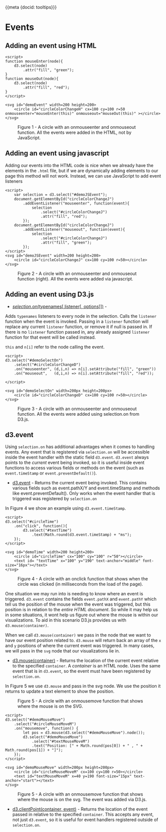 {{meta {docid: tooltips}}}

<!--<style>
  .tooltip {
    position: absolute;
    text-align: center;
    padding: 2px;
    font: 12px sans-serif;
    background: lightsteelblue;
    border: 0px;
    border-radius: 8px;
    pointer-events: none;
  }
  .box {
    width: 580px;
    height: 100px;
    background: lightblue;
  }
</style>-->

<script src="https://d3js.org/d3.v5.min.js"></script>

<script>
    //Put global scripts here
</script>

# Events



## Adding an event using HTML
```
<script>
function mouseEnter(node){
    d3.select(node)
    	.attr("fill", "green");
}
function mouseOut(node){
    d3.select(node)
    	.attr("fill", "red");
}
</script>

<svg id="demoEvent" width=200 height=200>
    <circle id="circleColorChangeH" cx=100 cy=100 r=50 onmouseenter="mouseEnter(this)" onmouseout="mouseOut(this)" ></circle> 
</svg>
```
<figure class="sandbox"><figcaption>Figure 1 - A circle with an onmouseenter and onmouseout function. All the events were added in the HTML, not by JavaScript. </figcaption></figure>

## Adding an event using javascript

Adding our events into the HTML code is nice when we already have the elements in the `.html` file, but if we are dynamically adding elements to our page this method will not work. Instead, we can use JavaScript to add event listeners 

```
<script>
    var selection = d3.select("#demoJSEvent");
    document.getElementById("circleColorChangeJ")
        .addEventListener("mouseenter", function(event){
            selection
                .select("#circleColorChangeJ")
                .attr("fill", "red");
        });
    document.getElementById("circleColorChangeJ")
        .addEventListener("mouseout", function(event){
            selection
                .select("#circleColorChangeJ")
                .attr("fill", "green");
        });
</script>
<svg id="demoJSEvent" width=200 height=200>
    <circle id="circleColorChangeJ" cx=100 cy=100 r=50></circle> 
</svg>
```
<figure class="sandbox"><figcaption>Figure 2 - A circle with an onmouseenter and onmouseout function (right). All the events were added via javascript. </figcaption></figure>

## Adding an event using D3.js

+ [*selection*.on(typenames[,listener[, options]])](https://github.com/d3/d3-selection#selection_on) - 

Adds `typenames` listeners to every node in the selection. 
Calls the `listener` function when the event is invoked. 
Passing in a `listener` function will replace any current `listener` function, or remove it if null is passed in. 
If there is no `listener` function passed in, any already assigned `listener` function for that event will be called instead.

`this` and `n[i]` refer to the node calling the event.

```
<script>
d3.select("#demoSelectOn")
    .select("#circleColorChangeD")
	.on("mouseenter", (d,i,n) => n[i].setAttribute("fill", "green"))
    .on("mouseout",   (d,i,n) => n[i].setAttribute("fill", "red"));

</script>

<svg id="demoSelectOn" width=200px height=200px>
    <circle id="circleColorChangeD" cx=100 cy=100 r=50></circle>
</svg>
```
<figure class="sandbox"><figcaption>Figure 3 - A circle with an onmouseenter and onmouseout function. All the events were added using selection.on from D3.js. </figcaption></figure>

## d3.event

Using `selection.on` has additional advantages when it comes to handling events. Any event that is registered via `selection.on` will be accessible inside the event handler with the static field `d3.event`. 
`d3.event` always points to the *current* event being invoked, so it is useful inside event functions to access various fields or methods on the event (such as `event.timeStamp` or `event.preventDefault()`). 

+ [d3.event](https://github.com/d3/d3-selection#event) - Returns the current event being invoked. This contains various fields such as event.pathX/Y and event.timeStamp and methods like event.preventDefault(). Only works when the event handler that is triggered was registered by `selection.on`

In Figure 4 we show an example using `d3.event.timeStamp`.
```
<script>
d3.select("#circleTime")
    .on("click", function(){
        d3.select("#textTime")
            .text(Math.round(d3.event.timeStamp) + "ms");
    });
</script>

<svg id="demoTime" width=200 height=200>
    <circle id="circleTime" cx="100" cy="100" r="50"></circle>
    <text id= "textTime" x="100" y="190" text-anchor="middle" font-size="16px"></text>
</svg>
```
<figure class="sandbox"><figcaption>Figure 4 - A circle with an onclick function that shows when the circle was clicked (in milliseconds from the load of the page).  </figcaption></figure>

One situation we may run into is needing to know where an event is triggered. `d3.event` contains the fields `event.pathX` and `event.pathY` which tell us the position of the mouse when the event was triggered, but this position is in relation to the *entire HTML document*. So while it may help us in some situations, it wont help us figure out where the mouse is within our visualizations. To aid in this scenario D3.js provides us with `d3.mouse(container)`.

When we call `d3.mouse(container)` we pass in the node that we want to have our event position related to. `d3.mouse` will return back an array of the `x` and `y` positions of where the current event was triggered. In many cases, we will pass in the `svg` node that our visualizations lie in. 

+ [d3.mouse(container)](https://github.com/d3/d3-selection#mouse) - Returns the location of the current event relative to the specified `container`. A *container* is an HTML node. Uses the same event that is in `d3.event`, so the event must have been registered by `selection.on`.

In Figure 5 we use `d3.mouse` and pass in the svg node. We use the position it returns to update a text element to show the position.

<figure class="sandbox"><figcaption>Figure 5 - A circle with an onmousemove function that shows where the mouse is on the SVG.  </figcaption></figure>

```
<script>
d3.select("#demoMouseMove")
    .select("#circleMouseMoveM")
	.on("mousemove", function() {
	    let pos = d3.mouse(d3.select("#demoMouseMove").node());
    	d3.select("#demoMouseMove")
        	.select("#textMouseMoveM")
        	.text("Position: [" + Math.round(pos[0]) + " , " + Math.round(pos[1]) + "]");
	});
</script>

<svg id="demoMouseMove" width=200px height=200px>
    <circle id="circleMouseMoveM" cx=100 cy=100 r=50></circle>
    <text id="textMouseMoveM" x=40 y=190 font-size="15px" text-anchor="start"></text>
</svg>
```
<figure class="sandbox"><figcaption>Figure 5 - A circle with an onmousemove function that shows where the mouse is on the svg. The event was added via D3.js. </figcaption></figure>

+ [d3.clientPoint(container, event)](https://github.com/d3/d3-selection#clientPoint) - Returns the location of the event passed in relative to the specified `container`. This accepts any event, not just `d3.event`, so it is useful for event handlers registered outside of `selection.on`. 


<!--
## Tooltips

A *tooltip* is a box (usually containing some descriptive text) that appears when the user hovers over an element on the page and disappears when the user moves the mouse off the element.

To create a tool tip we need a `div`.  The `div` will be that box that holds the text.  Below, we create a `div`, give it the class name *tooltip*, and make it transparent.

<pre>
var tooltip = d3.select("body")
  .append("div")
  .attr("class", "tooltip")
  .style("opacity", 0);
</pre>

The `tooltip` class sets a number of style properties including, and perhaps most importantly, the `position` property.  The `position` property is set to `absolute` allowing us to change the box's position dynamically in JavaScript using the `left` and `top` properties.

<pre>
&lt;style&gt;
  .tooltip {
    position: absolute;
    text-align: center;
    padding: 2px;
    font: 12px sans-serif;
    background: lightsteelblue;
    border: 0px;
    border-radius: 8px;
    pointer-events: none;
  }
  .box {
    width: 580px;
    height: 100px;
    background: lightblue;
  }
&lt;/style&gt;
</pre>

We then register handers for the `mouseover` and `mouseout` events.  When the user hovers over the blue box below we transition the tooltip to visible using the `opacity` property, set its text with the `html` method, and move it to a location near the mouse click using the `left` and `top` properties.  When the user moves off the code segments, we make the tooltip transparent again.

``` {cm: visible}
<script>
var tooltip = d3.select("body")
    .append("div")
    .attr("class", "tooltip")
    .style("opacity", 0);

d3.selectAll(".box")
  .on("mouseover", function(d) {
     tooltip.transition()
        .duration(200)
        .style("opacity", .9);
     tooltip.html("Happy Birthday!")
        .style("left", (d3.event.pageX) + "px")
        .style("top", (d3.event.pageY - 10) + "px");
  })
  .on("mouseout", function(d) {
     tooltip.transition()
        .duration(500)
        .style("opacity", 0);
  });
</script>

<div class="box"></div>
```
-->